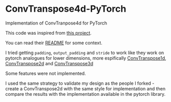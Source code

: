 # ConvTranspose4d-PyTorch

Implementation of ConvTranpose4d for PyTorch

This code was inspired from [this project](https://github.com/ZhengyuLiang24/Conv4d-PyTorch).

You can read their [README](https://github.com/matheusja/ConvTranspose4d-PyTorch/blob/main/README_old.md) for some context.

I tried getting ```padding```, ```output_padding``` and ```stride``` to work like they work on pytorch analogues for lower dimensions, more espifically [ConvTranspose1d](https://pytorch.org/docs/stable/generated/torch.nn.ConvTranspose1d.html), [ConvTranspose2d](https://pytorch.org/docs/stable/generated/torch.nn.ConvTranspose2d.html) and [ConvTranspose3d](https://pytorch.org/docs/stable/generated/torch.nn.ConvTranspose3d.html)

Some features were not implemented.

I used the same strategy to validate my design as the people I forked - create a ConvTranspose2d with the same style for implementation and then compare the results with the implementation available in the pytorch library.
